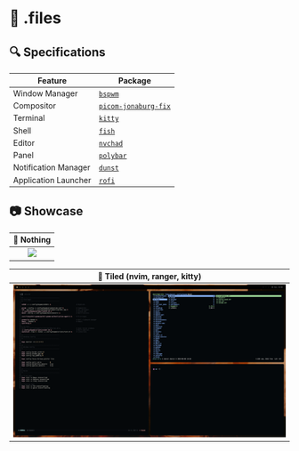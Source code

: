 # 📁 .files
## :mag: Specifications

| Feature              | Package                                                 |
| -------------------- | ------------------------------------------------------- |
| Window Manager       | [`bspwm`](https://github.com/baskerville/bspwm)         |
| Compositor           | [`picom-jonaburg-fix`](https://github.com/Arian8j2/picom-jonaburg-fix)   |
| Terminal             | [`kitty`](https://github.com/alacritty/alacritty)   |
| Shell                | [`fish`](https://fishshell.com/)                        |
| Editor               | [`nvchad`](https://nvchad.com/)                         |
| Panel                | [`polybar`](https://github.com/polybar/polybar)         |
| Notification Manager | [`dunst`](https://github.com/dunst-project/dunst)       |
| Application Launcher | [`rofi`](https://github.com/davatorium/rofi)            |

## :camera: Showcase

<div align="center">

| :tshirt: Nothing |
|:-:|
|<img src="assets/1.png">|

| :tshirt: Tiled (nvim, ranger, kitty) |
|:-:|
|<img src="assets/2.png">|
